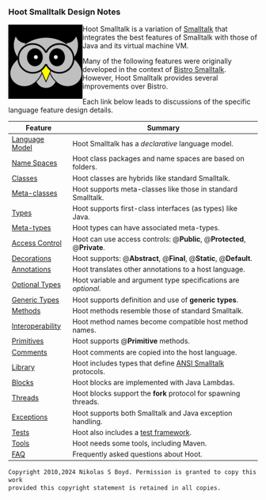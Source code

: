 ### Hoot Smalltalk Design Notes

<div align="left" >
<img align="left" src="../logo.png" width="150" />
</div>

Hoot Smalltalk is a variation of [Smalltalk][smalltalk] that integrates the best features of Smalltalk
with those of Java and its virtual machine VM.

Many of the following features were originally developed in the context of [Bistro Smalltalk][bistro].
However, Hoot Smalltalk provides several improvements over Bistro.

Each link below leads to discussions of the specific language feature design details.

| **Feature** | **Summary** |
| ----------- | ----------- |
| [Language Model][model]    | Hoot Smalltalk has a _declarative_ language model. |
| [Name Spaces][spaces]      | Hoot class packages and name spaces are based on folders. |
| [Classes][classes]         | Hoot classes are hybrids like standard Smalltalk. |
| [Meta-classes][classes]    | Hoot supports meta-classes like those in standard Smalltalk. |
| [Types][types]             | Hoot supports first-class interfaces (as types) like Java. |
| [Meta-types][types]        | Hoot types can have associated meta-types. |
| [Access Control][access]   | Hoot can use access controls: @**Public**, @**Protected**, @**Private**. |
| [Decorations][decor]       | Hoot supports: @**Abstract**, @**Final**,   @**Static**, @**Default**. |
| [Annotations][notes]       | Hoot translates other annotations to a host language. |
| [Optional Types][optional] | Hoot variable and argument type specifications are _optional_. |
| [Generic Types][generics]  | Hoot supports definition and use of **generic types**. |
| [Methods][methods]         | Hoot methods resemble those of standard Smalltalk. |
| [Interoperability][xop]    | Hoot method names become compatible host method names. |
| [Primitives][prims]        | Hoot supports @**Primitive** methods. |
| [Comments][comments]       | Hoot comments are copied into the host language. |
| [Library][libs-st]         | Hoot includes types that define [ANSI Smalltalk][st-ansi] protocols. |
| [Blocks][blocks]           | Hoot blocks are implemented with Java Lambdas. |
| [Threads][threads]         | Hoot blocks support the **fork** protocol for spawning threads. |
| [Exceptions][except]       | Hoot supports both Smalltalk and Java exception handling. |
| [Tests][tests]             | Hoot also includes a [test framework][tests]. |
| [Tools][tools]             | Hoot needs some tools, including Maven. |
| [FAQ][faq]                 | Frequently asked questions about Hoot. |

```
Copyright 2010,2024 Nikolas S Boyd. Permission is granted to copy this work 
provided this copyright statement is retained in all copies.
```

[logo]: ../logo.png "Hoot Owl"

[bistro]: https://bitbucket.org/nik_boyd/bistro-smalltalk/ "Bistro"
[smalltalk]: https://en.wikipedia.org/wiki/Smalltalk "Smalltalk"
[st-ansi]: https://web.archive.org/web/20060216073334/http://www.smalltalk.org/versions/ANSIStandardSmalltalk.html

[model]: model.md#language-model "Language Model"
[spaces]: libs.md#name-spaces "Name Spaces"
[classes]: libs.md#classes-and-metaclasses "Classes"
[types]: libs.md#types-and-metatypes "Types"
[access]: notes.md#access-controls "Access Controls"
[notes]: notes.md#annotations "Annotations"
[decor]: notes.md#decorations "Decorations"
[optional]: notes.md#optional-types "Optional Types"
[generics]: notes.md#generic-types "Generics"
[methods]: methods.md#methods "Methods"
[comments]: methods.md#comments "Comments"
[xop]: methods.md#interoperability "Interoperability"
[prims]: methods.md#primitive-methods "Primitives"
[blocks]: blocks.md#blocks "Blocks"
[except]: exceptions.md#exceptions "Exceptions"
[faq]: faq.md#frequently-asked-questions "Questions"
[usage]: usage.md#hoot-compiler-usage "Usage"
[threads]: blocks.md#threads "Threads"
[tests]: tests.md#test-framework "Tests"
[tools]: hoot-design/tools.md#tool-integration "Tools"
[hoot-dotnet]: dotnet.md#running-hoot-smalltalk-on-net "Dot Net"
[libs-st]: ../libs-smalltalk/README.md#hoot-smalltalk-type-library

